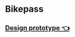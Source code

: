 # Bikepass 


## [Design prototype 👈 ](https://cloud.protopie.io/p/de5552bad1?ui=true&scaleToFit=true&enableHotspotHints=true&cursorType=touch&mockup=true&bgColor=%23F5F5F5&playSpeed=1)